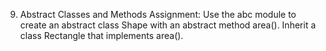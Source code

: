 9. Abstract Classes and Methods
Assignment:
Use the abc module to create an abstract class Shape with an abstract method area(). Inherit a class Rectangle that implements area().


